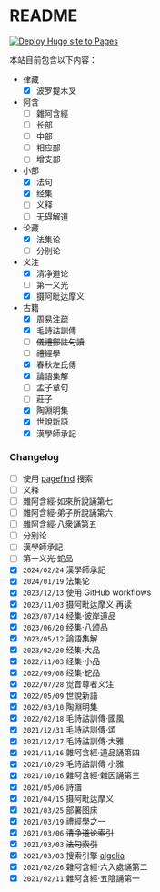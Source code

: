 # README

[![Deploy Hugo site to Pages](https://github.com/jhintr/jhintr.github.io/actions/workflows/hugo.yml/badge.svg)](https://github.com/jhintr/jhintr.github.io/actions/workflows/hugo.yml)

本站目前包含以下内容：

- 律藏
  - [x] 波罗提木叉
- 阿含
  - [ ] 雜阿含經
  - [ ] 长部
  - [ ] 中部
  - [ ] 相应部
  - [ ] 增支部
- 小部
  - [x] 法句
  - [x] 经集
  - [ ] 义释
  - [ ] 无碍解道
- 论藏
  - [x] 法集论
  - [ ] 分别论
- 义注
  - [x] 清净道论
  - [ ] 第一义光
  - [x] 摄阿毗达摩义
- 古籍
  - [x] 周易注疏
  - [x] 毛詩詁訓傳
  - [ ] ~~儀禮鄭註句讀~~
  - [ ] ~~禮經學~~
  - [x] 春秋左氏傳
  - [x] 論語集解
  - [ ] 孟子章句
  - [ ] 莊子
  - [x] 陶淵明集
  - [x] 世說新語
  - [x] 漢學師承記

### Changelog

- [ ] 使用 [pagefind](https://pagefind.app) 搜索
- [ ] 义释
- [ ] 雜阿含經·如來所說誦第七
- [ ] 雜阿含經·弟子所說誦第六
- [ ] 雜阿含經·八衆誦第五
- [ ] 分别论
- [ ] 漢學師承記
- [ ] 第一义光·蛇品
- [x] `2024/02/24` 漢學師承記
- [x] `2024/01/19` 法集论
- [x] `2023/12/13` 使用 GitHub workflows
- [x] `2023/11/03` 摄阿毗达摩义·再读
- [x] `2023/07/14` 经集·彼岸道品
- [x] `2023/06/20` 经集·八颂品
- [x] `2023/05/12` 論語集解
- [x] `2023/02/20` 经集·大品
- [x] `2022/11/03` 经集·小品
- [x] `2022/09/08` 经集·蛇品
- [x] `2022/07/28` 觉音尊者义注
- [x] `2022/05/09` 世說新語
- [x] `2022/03/10` 陶淵明集
- [x] `2022/02/18` 毛詩詁訓傳·國風
- [x] `2021/12/31` 毛詩詁訓傳·頌
- [x] `2021/12/17` 毛詩詁訓傳·大雅
- [x] `2021/11/16` 雜阿含經·道品誦第四
- [x] `2021/10/29` 毛詩詁訓傳·小雅
- [x] `2021/10/16` 雜阿含經·雜因誦第三
- [x] `2021/05/06` 詩譜
- [x] `2021/04/15` 摄阿毗达摩义
- [x] `2021/03/25` 部署图床
- [x] `2021/03/19` 禮經學之一
- [x] `2021/03/06` ~~清净道论索引~~
- [x] `2021/03/03` ~~法句索引~~
- [x] `2021/03/03` ~~搜索引擎 [algolia](https://www.algolia.com/doc/)~~
- [x] `2021/02/26` 雜阿含經·六入處誦第二
- [x] `2021/02/11` 雜阿含經·五陰誦第一
